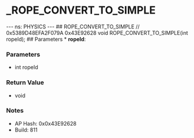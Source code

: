 # _ROPE_CONVERT_TO_SIMPLE

--- ns: PHYSICS --- ## ROPE_CONVERT_TO_SIMPLE  // 0x5389D48EFA2F079A 0x43E92628 void ROPE_CONVERT_TO_SIMPLE(int ropeId);   ## Parameters * **ropeId**:

### Parameters
* int ropeId

### Return Value
* void

### Notes
* AP Hash: 0x0x43E92628
* Build: 811

